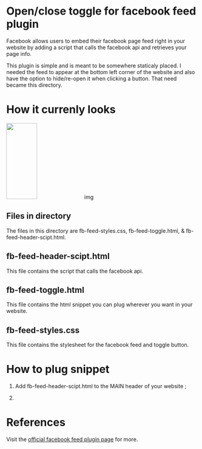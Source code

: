 # Open/close toggle for facebook feed plugin 

Facebook allows users to embed their facebook page feed right in your website by adding
a script that calls the facebook api and retrieves your page info. 

This plugin is simple and is meant to be somewhere staticaly placed. I needed the feed to appear at the bottom 
left corner of the website and also have the option to hide/re-open it when clicking a button. That need became this directory.

# How it currenly looks

<img width='40%' height='200em' src='https://drive.google.com/uc?export=view&id=1ZE2eh4fDCMfX7ockdJkOwntJdOAQrL8v'> img </img>

## Files in directory

The files in this directory are fb-feed-styles.css, fb-feed-toggle.html, & fb-feed-header-scipt.html.

## fb-feed-header-scipt.html

This file contains the script that calls the facebook api.

## fb-feed-toggle.html

This file contains the html snippet you can plug wherever you want in your website. 

## fb-feed-styles.css

This file contains the stylesheet for the facebook feed and toggle button.

# How to plug snippet

1. Add fb-feed-header-scipt.html to the MAIN header of your website ;

2.



# References

Visit the [official facebook feed plugin page](https://developers.facebook.com/docs/plugins/page-plugin/) for more.
